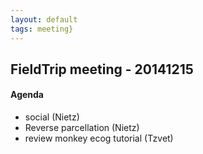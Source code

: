 ```yaml
---
layout: default
tags: meeting}
---
```


## FieldTrip meeting - 20141215

#### Agenda

   * social (Nietz)
   * Reverse parcellation (Nietz)
   * review monkey ecog tutorial (Tzvet)
